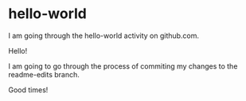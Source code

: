 # hello-world
I am going through the hello-world activity on github.com.


Hello!

I am going to go through the process of commiting my changes to the readme-edits branch. 

Good times!
